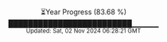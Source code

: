 <p align="center">
⏳Year Progress (83.68 %) <br>
█████████████████████████▁▁▁▁▁ <br>
<sub>Updated: Sat, 02 Nov 2024 06:28:21 GMT</sub>
</p>

